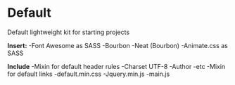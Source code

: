 # Default
Default lightweight kit for starting projects


**Insert:**
-Font Awesome as SASS
-Bourbon
-Neat (Bourbon)
-Animate.css as SASS

**Include**
-Mixin for default header rules
  -Charset UTF-8
  -Author
  -etc
-Mixin for default links
  -default.min.css
  -Jquery.min.js
  -main.js
